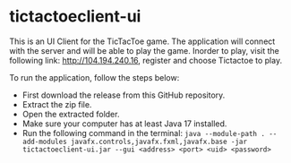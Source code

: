 # tictactoeclient-ui

This is an UI Client for the TicTacToe game. The application will connect with the server and will be able to play the game.
Inorder to play, visit the following link: http://104.194.240.16, register and choose Tictactoe to play.

To run the application, follow the steps below:
- First download the release from this GitHub repository.
- Extract the zip file.
- Open the extracted folder.
- Make sure your computer has at least Java 17 installed.
- Run the following command in the terminal: `java --module-path . --add-modules javafx.controls,javafx.fxml,javafx.base -jar tictactoeclient-ui.jar --gui <address> <port> <uid> <password>`
